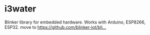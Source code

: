 # i3water
Blinker library for embedded hardware. Works with Arduino, ESP8266, ESP32. move to https://github.com/blinker-iot/bli…
